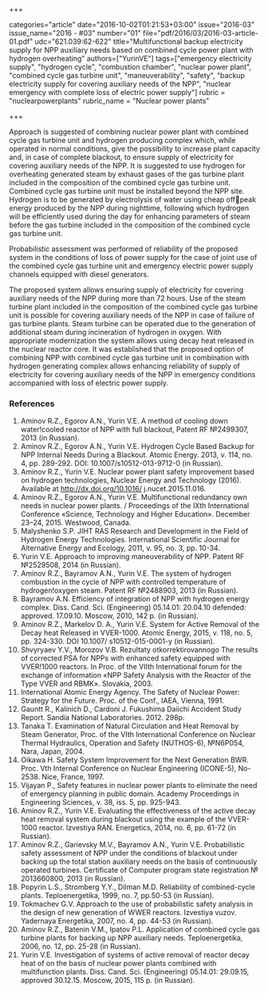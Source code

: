 +++

categories="article"
date="2016-10-02T01:21:53+03:00"
issue="2016-03"
issue_name="2016 - #03"
number="01"
file="pdf/2016/03/2016-03-article-01.pdf"
udc="621.039:62-622"
title="Multifunctional backup electricity supply for NPP auxiliary needs based on combined cycle power plant with hydrogen overheating"
authors=["YurinVE"]
tags=["emergency electricity supply", "hydrogen cycle", "combustion chamber", "nuclear power plant", "combined cycle gas turbine unit", "maneuverability", "safety", "backup electricity supply for covering auxiliary needs of the NPP", "nuclear emergency with complete loss of electric power supply"]
rubric = "nuclearpowerplants"
rubric_name = "Nuclear power plants"

+++

Approach is suggested of combining nuclear power plant with combined cycle gas turbine
unit and hydrogen producing complex which, while operated in normal conditions, give the
possibility to increase plant capacity and, in case of complete blackout, to ensure supply of
electricity for covering auxiliary needs of the NPP. It is suggested to use hydrogen for
overheating generated steam by exhaust gases of the gas turbine plant included in the
composition of the combined cycle gas turbine unit. Combined cycle gas turbine unit must
be installed beyond the NPP site. Hydrogen is to be generated by electrolysis of water using
cheap offpeak energy produced by the NPP during nighttime, following which hydrogen
will be efficiently used during the day for enhancing parameters of steam before the gas
turbine included in the composition of the combined cycle gas turbine unit.

Probabilistic assessment was performed of reliability of the proposed system in the
conditions of loss of power supply for the case of joint use of the combined cycle gas turbine
unit and emergency electric power supply channels equipped with diesel generators.

The proposed system allows ensuring supply of electricity for covering auxiliary needs
of the NPP during more than 72 hours. Use of the steam turbine plant included in the
composition of the combined cycle gas turbine unit is possible for covering auxiliary needs
of the NPP in case of failure of gas turbine plants. Steam turbine can be operated due to
the generation of additional steam during incineration of hydrogen in oxygen. With
appropriate modernization the system allows using decay heat released in the nuclear reactor
core. It was established that the proposed option of combining NPP with combined cycle
gas turbine unit in combination with hydrogen generating complex allows enhancing
reliability of supply of electricity for covering auxiliary needs of the NPP in emergency
conditions accompanied with loss of electric power supply.

### References

1. Aminov R.Z., Egorov A.N., Yurin V.E. A method of cooling down water!cooled reactor of NPP with full blackout, Patent RF №2499307, 2013 (in Russian).
2. Aminov R.Z., Egorov A.N., Yurin V.E. Hydrogen Cycle Based Backup for NPP Internal Needs During a Blackout. Atomic Energy. 2013, v. 114, no. 4, pp. 289-292. DOI: 10.1007/s10512-013-9712-0 (in Russian).
3. Aminov R.Z., Yurin V.E. Nuclear power plant safety improvement based on hydrogen technologies, Nuclear Energy and Technology (2016). Available at http://dx.doi.org/10.1016/ j.nucet.2015.11.016.
4. Aminov R.Z., Egorov A.N., Yurin V.E. Multifunctional redundancy own needs in nuclear power plants. / Proceedings of the IXth International Conference «Science, Technology and Higher Education». December 23–24, 2015. Westwood, Canada.
5. Malyshenko S.P. JIHT RAS Research and Development in the Field of Hydrogen Energy Technologies. International Scientific Journal for Alternative Energy and Ecology, 2011, v. 95, no. 3, pp. 10-34.
6. Yurin V.E. Approach to improving maneuverability of NPP. Patent RF №2529508, 2014 (in Russian).
7. Aminov R.Z., Bayramov A.N., Yurin V.E. The system of hydrogen combustion in the cycle of NPP with controlled temperature of hydrogen!oxygen steam. Patent RF №2488903, 2013 (in Russian).
8. Bayramov A.N. Efficiency of integration of NPP with hydrogen energy complex. Diss. Cand. Sci. (Engineering) 05.14.01: 20.04.10 defended: approved. 17.09.10. Moscow, 2010, 142 p. (in Russian).
9. Aminov R.Z., Markelov D. A., Yurin V.E. System for Active Removal of the Decay heat Released in VVER-1000. Atomic Energy, 2015, v. 118, no. 5, pp. 324-330. DOI 10.1007/ s10512-015-0001-y (in Russian).
10. Shvyryaev Y.V., Morozov V.B. Rezultaty otkorrektirovannogo The results of corrected PSA for NPPs with enhanced safety equipped with VVER!1000 reactors. In Proc. of the VIIth International forum for the exchange of information «NPP Safety Analysis with the Reactor of the Type VVER and RBMK». Slovakia, 2003.
11. International Atomic Energy Agency. The Safety of Nuclear Power: Strategy for the Future. Proc. of the Conf., IAEA, Vienna, 1991.
12. Gauntt R., Kalinich D., Cardoni J. Fukushima Daiichi Accident Study Report. Sandia National Laboratories. 2012. 298p.
13. Tanaka T. Examination of Natural Circulation and Heat Removal by Steam Generator, Proc. of the VIth International Conference on Nuclear Thermal Hydraulics, Operation and Safety (NUTHOS-6), №N6P054, Nara, Japan, 2004.
14. Oikawa H. Safety System Improvement for the Next Generation BWR. Proc. Vth Internal Conference on Nuclear Engineering (ICONE-5), No-2538. Nice, France, 1997.
15. Vijayan P., Safety features in nuclear power plants to eliminate the need of emergency planning in public domain. Academy Proceedings in Engineering Sciences, v. 38, iss. 5, pp. 925-943.
16. Aminov R.Z., Yurin V.E. Evaluating the effectiveness of the active decay heat removal system during blackout using the example of the VVER-1000 reactor. Izvestiya RAN. Energetics, 2014, no. 6, pp. 61-72 (in Russian).
17. Aminov R.Z., Garievsky M.V., Bayramov A.N., Yurin V.E. Probabilistic safety assessment of NPP under the conditions of blackout under backing up the total station auxiliary needs on the basis of continuously operated turbines. Certificate of Computer program state registration № 2013660800, 2013 (in Russian).
18. Popyrin L.S., Stromberg Y.Y., Dilman M.D. Reliability of combined-cycle plants. Teploenergetika, 1999, no. 7, pp.50-53 (in Russian).
19. Tokmachev G.V. Approach to the use of probabilistic safety analysis in the design of new generation of WWER reactors. Izvestiya vuzov. Yadernaya Energetika, 2007, no. 4, pp. 44-53
(in Russian).
20. Aminov R.Z., Batenin V.M., Ipatov P.L. Application of combined cycle gas turbine plants for backing up NPP auxiliary needs. Teploenergetika, 2006, no. 12, pp. 25-28 (in Russian).
21. Yurin V.E. Investigation of systems of active removal of reactor decay heat of on the basis of nuclear power plants combined with multifunction plants. Diss. Cand. Sci. (Engineering) 05.14.01: 29.09.15, approved 30.12.15. Moscow, 2015, 115 p. (in Russian).